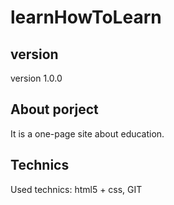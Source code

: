 # learnHowToLearn

## version
version 1.0.0

## About porject
It is a one-page site about education.

## Technics
Used technics: html5 + css, GIT
